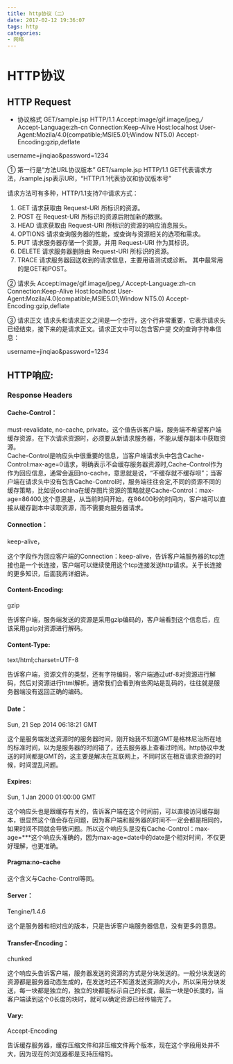 ```yaml
---
title: http协议（二）
date: 2017-02-12 19:36:07
tags: http
categories:
- 网络
---
```

# HTTP协议

## HTTP Request

* 协议格式
GET/sample.jsp HTTP/1.1
Accept:image/gif.image/jpeg,*/*
Accept-Language:zh-cn
Connection:Keep-Alive
Host:localhost
User-Agent:Mozila/4.0(compatible;MSIE5.01;Window NT5.0)
Accept-Encoding:gzip,deflate

username=jinqiao&password=1234

① 第一行是“方法URL协议版本”
GET/sample.jsp HTTP/1.1
GET代表请求方法，/sample.jsp表示URI，“HTTP/1.1代表协议和协议版本号”

请求方法可有多种，HTTP/1.1支持7中请求方式：
1. GET  请求获取由 Request-URI 所标识的资源。
2. POST  在 Request-URI 所标识的资源后附加新的数据。
3. HEAD  请求获取由 Request-URI 所标识的资源的响应消息报头。
4. OPTIONS  请求查询服务器的性能，或查询与资源相关的选项和需求。
5. PUT  请求服务器存储一个资源，并用 Request-URI 作为其标识。
6. DELETE  请求服务器删除由 Request-URI 所标识的资源。
7. TRACE  请求服务器回送收到的请求信息，主要用语测试或诊断。
其中最常用的是GET和POST。

<!-- more -->

② 请求头
Accept:image/gif.image/jpeg,*/*
Accept-Language:zh-cn
Connection:Keep-Alive
Host:localhost
User-Agent:Mozila/4.0(compatible;MSIE5.01;Window NT5.0)
Accept-Encoding:gzip,deflate

③ 请求正文
请求头和请求正文之间是一个空行，这个行非常重要，它表示请求头已经结束，接下来的是请求正文。请求正文中可以包含客户提 交的查询字符串信息：

username=jinqiao&password=1234

## HTTP响应:
### Response Headers
#### Cache-Control：
must-revalidate, no-cache, private。这个值告诉客户端，服务端不希望客户端缓存资源，在下次请求资源时，必须要从新请求服务器，不能从缓存副本中获取资源。  
Cache-Control是响应头中很重要的信息，当客户端请求头中包含Cache-Control:max-age=0请求，明确表示不会缓存服务器资源时,Cache-Control作为作为回应信息，通常会返回no-cache，意思就是说，“不缓存就不缓存呗”；当客户端在请求头中没有包含Cache-Control时，服务端往往会定,不同的资源不同的缓存策略，比如说oschina在缓存图片资源的策略就是Cache-Control：max-age=86400,这个意思是，从当前时间开始，在86400秒的时间内，客户端可以直接从缓存副本中读取资源，而不需要向服务器请求。

#### Connection：
keep-alive，

这个字段作为回应客户端的Connection：keep-alive，告诉客户端服务器的tcp连接也是一个长连接，客户端可以继续使用这个tcp连接发送http请求。关于长连接的更多知识，后面我再详细讲。

#### Content-Encoding:

gzip

告诉客户端，服务端发送的资源是采用gzip编码的，客户端看到这个信息后，应该采用gzip对资源进行解码。

#### Content-Type:

text/html;charset=UTF-8

告诉客户端，资源文件的类型，还有字符编码，客户端通过utf-8对资源进行解码，然后对资源进行html解析。通常我们会看到有些网站是乱码的，往往就是服务器端没有返回正确的编码。

#### Date：

Sun, 21 Sep 2014 06:18:21 GMT

这个是服务端发送资源时的服务器时间，刚开始我不知道GMT是格林尼治所在地的标准时间，以为是服务器的时间错了，还去服务器上查看过时间。http协议中发送的时间都是GMT的，这主要是解决在互联网上，不同时区在相互请求资源的时候，时间混乱问题。

#### Expires:

Sun, 1 Jan 2000 01:00:00 GMT

这个响应头也是跟缓存有关的，告诉客户端在这个时间前，可以直接访问缓存副本，很显然这个值会存在问题，因为客户端和服务器的时间不一定会都是相同的，如果时间不同就会导致问题。所以这个响应头是没有Cache-Control：max-age=***这个响应头准确的，因为max-age=date中的date是个相对时间，不仅更好理解，也更准确。

#### Pragma:no-cache

这个含义与Cache-Control等同。

#### Server：

Tengine/1.4.6

这个是服务器和相对应的版本，只是告诉客户端服务器信息，没有更多的意思。

#### Transfer-Encoding：

chunked

这个响应头告诉客户端，服务器发送的资源的方式是分块发送的。一般分块发送的资源都是服务器动态生成的，在发送时还不知道发送资源的大小，所以采用分块发送，每一块都是独立的，独立的块都能标示自己的长度，最后一块是0长度的，当客户端读到这个0长度的块时，就可以确定资源已经传输完了。

#### Vary:

Accept-Encoding

告诉缓存服务器，缓存压缩文件和非压缩文件两个版本，现在这个字段用处并不大，因为现在的浏览器都是支持压缩的。

